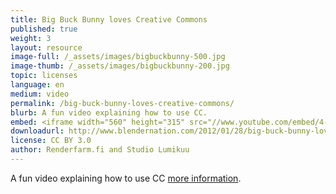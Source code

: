 ```yaml
---
title: Big Buck Bunny loves Creative Commons
published: true
weight: 3
layout: resource
image-full: /_assets/images/bigbuckbunny-500.jpg
image-thumb: /_assets/images/bigbuckbunny-200.jpg
topic: licenses
language: en
medium: video
permalink: /big-buck-bunny-loves-creative-commons/
blurb: A fun video explaining how to use CC.
embed: <iframe width="560" height="315" src="//www.youtube.com/embed/4-Ddumty4mk" frameborder="0" allowfullscreen></iframe>
downloadurl: http://www.blendernation.com/2012/01/28/big-buck-bunny-loves-creative-commons/
license: CC BY 3.0
author: Renderfarm.fi and Studio Lumikuu
---
```


A fun video explaining how to use CC [more information](#).
